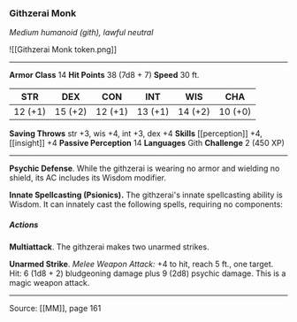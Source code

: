 ### Githzerai Monk
_Medium humanoid (gith), lawful neutral_

![[Githzerai Monk token.png]]




---

**Armor Class** 14
**Hit Points** 38 (7d8 + 7)
**Speed** 30 ft.

| STR     | DEX     | CON     | INT     | WIS     | CHA     |
|---------|---------|---------|---------|---------|---------|
| 12 (+1) | 15 (+2) | 12 (+1) | 13 (+1) | 14 (+2) | 10 (+0) |

**Saving Throws** str +3, wis +4, int +3, dex +4
**Skills** [[perception]] +4, [[insight]] +4
**Passive Perception** 14
**Languages** Gith
**Challenge** 2 (450 XP)

---

**Psychic Defense**. While the githzerai is wearing no armor and wielding no shield, its AC includes its Wisdom modifier.

**Innate Spellcasting (Psionics).** The githzerai's innate spellcasting ability is Wisdom. It can innately cast the following spells, requiring no components:

##### Actions
**Multiattack**. The githzerai makes two unarmed strikes.

**Unarmed Strike**. _Melee Weapon Attack:_ +4 to hit, reach 5 ft., one target. Hit: 6 (1d8 + 2) bludgeoning damage plus 9 (2d8) psychic damage. This is a magic weapon attack.


---

Source: [[MM]], page 161